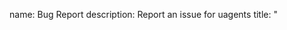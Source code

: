 name: Bug Report
description: Report an issue for uagents
title: "<title>"
body:
  - type: markdown
    attributes:
      value: |
        Thanks for taking the time to report an issue in uAgents! We appreciate your contribution to improving the library.
  - type: checkboxes
    id: prerequisites
    attributes:
      label: Prerequisites
      description: Please confirm before submitting any new bug report:
      options:
          required: true
        - label: I checked the [existing issues](https://github.com/fetchai/uAgents/issues) and made sure there are no similar bug report. 
          required: true
  - type: dropdown
    id: category
    attributes:
      label: Category
      description: Select the category that best describes your issue.
      options:
        - label: Bug (unexpected behavior)
        - label: Documentation Issue (error or unclear information in docs)
        - label: Other (unclear issue type)
      validations:
        required: true
  - type: textarea
    id: description
    attributes:
      label: Describe the Issue
      description: Please provide a clear and concise description of the issue you encountered.
      placeholder: What went wrong?
      validations:
        required: true
  - type: textarea
    id: expected_behavior
    attributes:
      label: Expected Behavior
      description: Explain what you expected to happen in this situation.
      validations:
        required: false
  - type: textarea
    id: steps_to_reproduce
    attributes:
      label: Steps to Reproduce (Optional)
      description: If possible, provide detailed steps that consistently reproduce the issue. This will help us pinpoint the problem and fix it as soon as possible.
      placeholder: |
        1. In this environment ...
        2. With this configuration ...
        3. Run '...'
        4. See error ...
      validations:
        required: false
  - type: dropdown
    id: version
    attributes:
      label: uAgents Version
      description: Which version of uAgents were you using?
      options:
        - v0.11.1
        - v0.11.0
        - v0.10.0
        # Add other versions as needed
      validations:
        required: true
  - type: textarea
    id: environment
    attributes:
      label: Environment Details (Optional)
      description: Provide any relevant information about your environment, such as operating system, Python version, and any other libraries used.
      render: markdown
      validations:
        required: false
  - type: textarea
    id: logs
    attributes:
      label: Failure Logs (Optional)
      description: Include any relevant log snippets or files here. You can paste directly or drag and drop files into this area.
    validations:
        required: false
  - type: textarea
    id: additional_info
    attributes:
      label: Additional Information (Optional)
      description: Include any screenshots, code snippets, or other relevant details that might help us understand the issue.
      render: markdown
      validations:
        required: false
